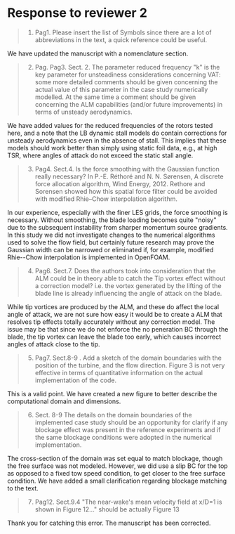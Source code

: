 # Response to reviewer 2

>1. Pag1. Please insert the list of Symbols since there are a lot of
abbreviations in the text, a quick reference could be useful.

We have updated the manuscript with a nomenclature section.

>2. Pag. Pag3. Sect. 2. The parameter reduced frequency "k" is the key parameter
for unsteadiness considerations concerning VAT: some more detailed comments
should be given concerning the actual value of this parameter in the case study
numerically modelled. At the same time a comment should be given concerning the
ALM capabilities (and/or future improvements) in terms of unsteady aerodynamics.

We have added values for the reduced frequencies of the rotors tested here, and
a note that the LB dynamic stall models do contain corrections for unsteady
aerodynamics even in the absence of stall. This implies that these models should
work better than simply using static foil data, e.g., at high TSR, where angles
of attack do not exceed the static stall angle.

>3. Pag4. Sect.4.  Is the force smoothing with the Gaussian function really
necessary? In P.-E. Réthoré and N. N. Sørensen, A discrete force allocation
algorithm, Wind Energy, 2012. Rethore and Sorensen showed how this spatial force
filter could be avoided with modified Rhie–Chow interpolation algorithm.

In our experience, especially with the finer LES grids, the force smoothing is
necessary. Without smoothing, the blade loading becomes quite "noisy" due to the
subsequent instability from sharper momentum source gradients. In this study we
did not investigate changes to the numerical algorithms used to solve the flow
field, but certainly future research may prove the Gaussian width can be
narrowed or eliminated if, for example, modified Rhie--Chow interpolation is
implemented in OpenFOAM.

>4. Pag6. Sect.7. Does the authors took into consideration that the ALM could be
in theory able to catch the Tip vortex effect without a correction model? i.e.
the vortex generated by the lifting of the blade line is already influencing the
angle of attack on the blade.

While tip vortices are produced by the ALM, and these do affect the local angle
of attack, we are not sure how easy it would be to create a ALM that resolves
tip effects totally accurately without any correction model. The issue may be
that since we do not enforce the no peneration BC through the blade, the tip
vortex can leave the blade too early, which causes incorrect angles of attack
close to the tip.

>5. Pag7. Sect.8-9 . Add a sketch of the domain boundaries with the position of
the turbine, and the flow direction. Figure 3 is not very effective in terms of
quantitative information on the actual implementation of the code.

This is a valid point. We have created a new figure to better describe the
computational domain and dimensions.

>6. Sect. 8-9 The details on the domain boundaries of the implemented case study
should be an opportunity for clarify if any blockage effect was present in the
reference experiments and if the same blockage conditions were adopted in the
numerical implementation.

The cross-section of the domain was set equal to match blockage, though the free
surface was not modeled. However, we did use a slip BC for the top as opposed to
a fixed tow speed condition, to get closer to the free surface condition. We
have added a small clarification regarding blockage matching to the text.

>7. Pag12. Sect.9.4 "The near-wake's mean velocity field at x/D=1 is shown in
Figure 12..." should be actually Figure 13

Thank you for catching this error. The manuscript has been corrected.
